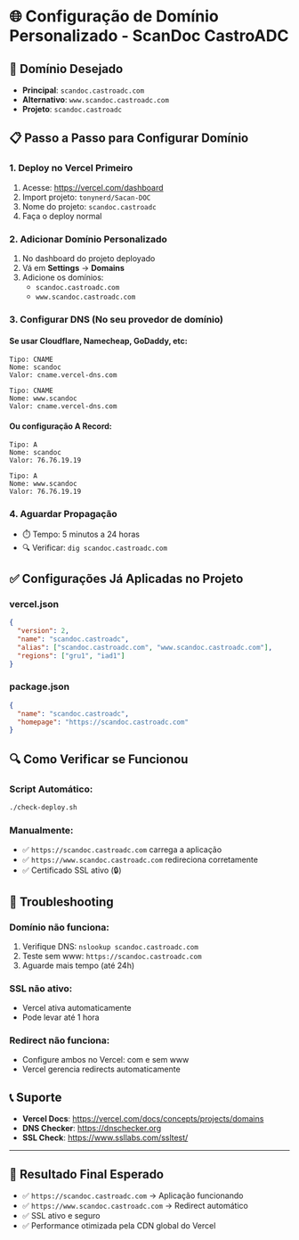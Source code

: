 # 🌐 Configuração de Domínio Personalizado - ScanDoc CastroADC

## 🎯 **Domínio Desejado**
- **Principal**: `scandoc.castroadc.com`
- **Alternativo**: `www.scandoc.castroadc.com`
- **Projeto**: `scandoc.castroadc`

## 📋 **Passo a Passo para Configurar Domínio**

### 1. **Deploy no Vercel Primeiro**
1. Acesse: https://vercel.com/dashboard
2. Import projeto: `tonynerd/Sacan-DOC`
3. Nome do projeto: `scandoc.castroadc`
4. Faça o deploy normal

### 2. **Adicionar Domínio Personalizado**
1. No dashboard do projeto deployado
2. Vá em **Settings** → **Domains**
3. Adicione os domínios:
   - `scandoc.castroadc.com`
   - `www.scandoc.castroadc.com`

### 3. **Configurar DNS (No seu provedor de domínio)**

#### Se usar Cloudflare, Namecheap, GoDaddy, etc:
```
Tipo: CNAME
Nome: scandoc
Valor: cname.vercel-dns.com

Tipo: CNAME  
Nome: www.scandoc
Valor: cname.vercel-dns.com
```

#### Ou configuração A Record:
```
Tipo: A
Nome: scandoc
Valor: 76.76.19.19

Tipo: A
Nome: www.scandoc  
Valor: 76.76.19.19
```

### 4. **Aguardar Propagação**
- ⏱️ Tempo: 5 minutos a 24 horas
- 🔍 Verificar: `dig scandoc.castroadc.com`

## ✅ **Configurações Já Aplicadas no Projeto**

### vercel.json
```json
{
  "version": 2,
  "name": "scandoc.castroadc",
  "alias": ["scandoc.castroadc.com", "www.scandoc.castroadc.com"],
  "regions": ["gru1", "iad1"]
}
```

### package.json
```json
{
  "name": "scandoc.castroadc",
  "homepage": "https://scandoc.castroadc.com"
}
```

## 🔍 **Como Verificar se Funcionou**

### Script Automático:
```bash
./check-deploy.sh
```

### Manualmente:
- ✅ `https://scandoc.castroadc.com` carrega a aplicação
- ✅ `https://www.scandoc.castroadc.com` redireciona corretamente
- ✅ Certificado SSL ativo (🔒)

## 🚨 **Troubleshooting**

### Domínio não funciona:
1. Verifique DNS: `nslookup scandoc.castroadc.com`
2. Teste sem www: `https://scandoc.castroadc.com`
3. Aguarde mais tempo (até 24h)

### SSL não ativo:
- Vercel ativa automaticamente
- Pode levar até 1 hora

### Redirect não funciona:
- Configure ambos no Vercel: com e sem www
- Vercel gerencia redirects automaticamente

## 📞 **Suporte**

- **Vercel Docs**: https://vercel.com/docs/concepts/projects/domains
- **DNS Checker**: https://dnschecker.org
- **SSL Check**: https://www.ssllabs.com/ssltest/

---

## 🎉 **Resultado Final Esperado**

- ✅ `https://scandoc.castroadc.com` → Aplicação funcionando
- ✅ `https://www.scandoc.castroadc.com` → Redirect automático  
- ✅ SSL ativo e seguro
- ✅ Performance otimizada pela CDN global do Vercel